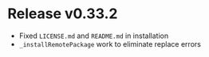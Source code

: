 # Release v0.33.2

- Fixed `LICENSE.md` and `README.md` in installation
- `_installRemotePackage` work to eliminate replace errors
